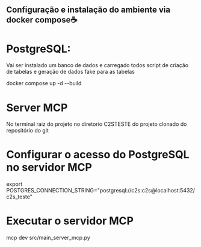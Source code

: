 ## Configuração e instalação do ambiente via docker compose☕️
 

# PostgreSQL:

Vai ser instalado um banco de dados e carregado todos script de criação de tabelas e geração de dados fake para as tabelas

docker compose up -d --build

# Server MCP

No terminal raiz do projeto no diretorio C2STESTE do projeto clonado do repositório do git


# Configurar o acesso do PostgreSQL no servidor MCP

export POSTGRES_CONNECTION_STRING="postgresql://c2s:c2s@localhost:5432/c2s_teste"

# Executar o servidor MCP

mcp dev src/main_server_mcp.py